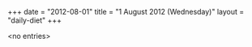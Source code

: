 +++
date = "2012-08-01"
title = "1 August 2012 (Wednesday)"
layout = "daily-diet"
+++


\<no entries\>

